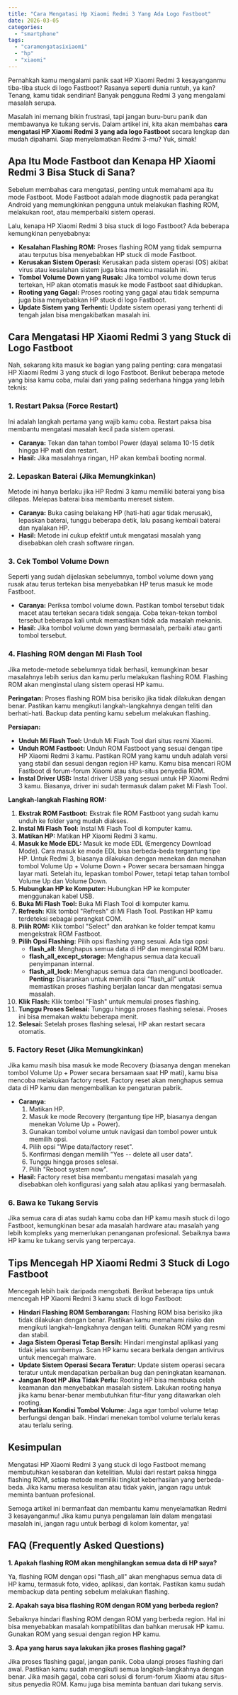```yaml
---
title: "Cara Mengatasi Hp Xiaomi Redmi 3 Yang Ada Logo Fastboot"
date: 2026-03-05
categories: 
  - "smartphone"
tags: 
  - "caramengatasixiaomi"
  - "hp"
  - "xiaomi"
---
```


Pernahkah kamu mengalami panik saat HP Xiaomi Redmi 3 kesayanganmu tiba-tiba stuck di logo Fastboot? Rasanya seperti dunia runtuh, ya kan? Tenang, kamu tidak sendirian! Banyak pengguna Redmi 3 yang mengalami masalah serupa.

Masalah ini memang bikin frustrasi, tapi jangan buru-buru panik dan membawanya ke tukang servis. Dalam artikel ini, kita akan membahas **cara mengatasi HP Xiaomi Redmi 3 yang ada logo Fastboot** secara lengkap dan mudah dipahami. Siap menyelamatkan Redmi 3-mu? Yuk, simak!

## Apa Itu Mode Fastboot dan Kenapa HP Xiaomi Redmi 3 Bisa Stuck di Sana?

Sebelum membahas cara mengatasi, penting untuk memahami apa itu mode Fastboot. Mode Fastboot adalah mode diagnostik pada perangkat Android yang memungkinkan pengguna untuk melakukan flashing ROM, melakukan root, atau memperbaiki sistem operasi.

Lalu, kenapa HP Xiaomi Redmi 3 bisa stuck di logo Fastboot? Ada beberapa kemungkinan penyebabnya:

- **Kesalahan Flashing ROM:** Proses flashing ROM yang tidak sempurna atau terputus bisa menyebabkan HP stuck di mode Fastboot.
- **Kerusakan Sistem Operasi:** Kerusakan pada sistem operasi (OS) akibat virus atau kesalahan sistem juga bisa memicu masalah ini.
- **Tombol Volume Down yang Rusak:** Jika tombol volume down terus tertekan, HP akan otomatis masuk ke mode Fastboot saat dihidupkan.
- **Rooting yang Gagal:** Proses rooting yang gagal atau tidak sempurna juga bisa menyebabkan HP stuck di logo Fastboot.
- **Update Sistem yang Terhenti:** Update sistem operasi yang terhenti di tengah jalan bisa mengakibatkan masalah ini.

## Cara Mengatasi HP Xiaomi Redmi 3 yang Stuck di Logo Fastboot

Nah, sekarang kita masuk ke bagian yang paling penting: cara mengatasi HP Xiaomi Redmi 3 yang stuck di logo Fastboot. Berikut beberapa metode yang bisa kamu coba, mulai dari yang paling sederhana hingga yang lebih teknis:

### 1\. Restart Paksa (Force Restart)

Ini adalah langkah pertama yang wajib kamu coba. Restart paksa bisa membantu mengatasi masalah kecil pada sistem operasi.

- **Caranya:** Tekan dan tahan tombol Power (daya) selama 10-15 detik hingga HP mati dan restart.
- **Hasil:** Jika masalahnya ringan, HP akan kembali booting normal.

### 2\. Lepaskan Baterai (Jika Memungkinkan)

Metode ini hanya berlaku jika HP Redmi 3 kamu memiliki baterai yang bisa dilepas. Melepas baterai bisa membantu mereset sistem.

- **Caranya:** Buka casing belakang HP (hati-hati agar tidak merusak), lepaskan baterai, tunggu beberapa detik, lalu pasang kembali baterai dan nyalakan HP.
- **Hasil:** Metode ini cukup efektif untuk mengatasi masalah yang disebabkan oleh crash software ringan.

### 3\. Cek Tombol Volume Down

Seperti yang sudah dijelaskan sebelumnya, tombol volume down yang rusak atau terus tertekan bisa menyebabkan HP terus masuk ke mode Fastboot.

- **Caranya:** Periksa tombol volume down. Pastikan tombol tersebut tidak macet atau tertekan secara tidak sengaja. Coba tekan-tekan tombol tersebut beberapa kali untuk memastikan tidak ada masalah mekanis.
- **Hasil:** Jika tombol volume down yang bermasalah, perbaiki atau ganti tombol tersebut.

### 4\. Flashing ROM dengan Mi Flash Tool

Jika metode-metode sebelumnya tidak berhasil, kemungkinan besar masalahnya lebih serius dan kamu perlu melakukan flashing ROM. Flashing ROM akan menginstal ulang sistem operasi HP kamu.

**Peringatan:** Proses flashing ROM bisa berisiko jika tidak dilakukan dengan benar. Pastikan kamu mengikuti langkah-langkahnya dengan teliti dan berhati-hati. Backup data penting kamu sebelum melakukan flashing.

**Persiapan:**

- **Unduh Mi Flash Tool:** Unduh Mi Flash Tool dari situs resmi Xiaomi.
- **Unduh ROM Fastboot:** Unduh ROM Fastboot yang sesuai dengan tipe HP Xiaomi Redmi 3 kamu. Pastikan ROM yang kamu unduh adalah versi yang stabil dan sesuai dengan region HP kamu. Kamu bisa mencari ROM Fastboot di forum-forum Xiaomi atau situs-situs penyedia ROM.
- **Instal Driver USB:** Instal driver USB yang sesuai untuk HP Xiaomi Redmi 3 kamu. Biasanya, driver ini sudah termasuk dalam paket Mi Flash Tool.

**Langkah-langkah Flashing ROM:**

1. **Ekstrak ROM Fastboot:** Ekstrak file ROM Fastboot yang sudah kamu unduh ke folder yang mudah diakses.
2. **Instal Mi Flash Tool:** Instal Mi Flash Tool di komputer kamu.
3. **Matikan HP:** Matikan HP Xiaomi Redmi 3 kamu.
4. **Masuk ke Mode EDL:** Masuk ke mode EDL (Emergency Download Mode). Cara masuk ke mode EDL bisa berbeda-beda tergantung tipe HP. Untuk Redmi 3, biasanya dilakukan dengan menekan dan menahan tombol Volume Up + Volume Down + Power secara bersamaan hingga layar mati. Setelah itu, lepaskan tombol Power, tetapi tetap tahan tombol Volume Up dan Volume Down.
5. **Hubungkan HP ke Komputer:** Hubungkan HP ke komputer menggunakan kabel USB.
6. **Buka Mi Flash Tool:** Buka Mi Flash Tool di komputer kamu.
7. **Refresh:** Klik tombol "Refresh" di Mi Flash Tool. Pastikan HP kamu terdeteksi sebagai perangkat COM.
8. **Pilih ROM:** Klik tombol "Select" dan arahkan ke folder tempat kamu mengekstrak ROM Fastboot.
9. **Pilih Opsi Flashing:** Pilih opsi flashing yang sesuai. Ada tiga opsi:
    - **flash\_all:** Menghapus semua data di HP dan menginstal ROM baru.
    - **flash\_all\_except\_storage:** Menghapus semua data kecuali penyimpanan internal.
    - **flash\_all\_lock:** Menghapus semua data dan mengunci bootloader. **Penting:** Disarankan untuk memilih opsi "flash\_all" untuk memastikan proses flashing berjalan lancar dan mengatasi semua masalah.
10. **Klik Flash:** Klik tombol "Flash" untuk memulai proses flashing.
11. **Tunggu Proses Selesai:** Tunggu hingga proses flashing selesai. Proses ini bisa memakan waktu beberapa menit.
12. **Selesai:** Setelah proses flashing selesai, HP akan restart secara otomatis.

### 5\. Factory Reset (Jika Memungkinkan)

Jika kamu masih bisa masuk ke mode Recovery (biasanya dengan menekan tombol Volume Up + Power secara bersamaan saat HP mati), kamu bisa mencoba melakukan factory reset. Factory reset akan menghapus semua data di HP kamu dan mengembalikan ke pengaturan pabrik.

- **Caranya:**
    1. Matikan HP.
    2. Masuk ke mode Recovery (tergantung tipe HP, biasanya dengan menekan Volume Up + Power).
    3. Gunakan tombol volume untuk navigasi dan tombol power untuk memilih opsi.
    4. Pilih opsi "Wipe data/factory reset".
    5. Konfirmasi dengan memilih "Yes -- delete all user data".
    6. Tunggu hingga proses selesai.
    7. Pilih "Reboot system now".
- **Hasil:** Factory reset bisa membantu mengatasi masalah yang disebabkan oleh konfigurasi yang salah atau aplikasi yang bermasalah.

### 6\. Bawa ke Tukang Servis

Jika semua cara di atas sudah kamu coba dan HP kamu masih stuck di logo Fastboot, kemungkinan besar ada masalah hardware atau masalah yang lebih kompleks yang memerlukan penanganan profesional. Sebaiknya bawa HP kamu ke tukang servis yang terpercaya.

## Tips Mencegah HP Xiaomi Redmi 3 Stuck di Logo Fastboot

Mencegah lebih baik daripada mengobati. Berikut beberapa tips untuk mencegah HP Xiaomi Redmi 3 kamu stuck di logo Fastboot:

- **Hindari Flashing ROM Sembarangan:** Flashing ROM bisa berisiko jika tidak dilakukan dengan benar. Pastikan kamu memahami risiko dan mengikuti langkah-langkahnya dengan teliti. Gunakan ROM yang resmi dan stabil.
- **Jaga Sistem Operasi Tetap Bersih:** Hindari menginstal aplikasi yang tidak jelas sumbernya. Scan HP kamu secara berkala dengan antivirus untuk mencegah malware.
- **Update Sistem Operasi Secara Teratur:** Update sistem operasi secara teratur untuk mendapatkan perbaikan bug dan peningkatan keamanan.
- **Jangan Root HP Jika Tidak Perlu:** Rooting HP bisa membuka celah keamanan dan menyebabkan masalah sistem. Lakukan rooting hanya jika kamu benar-benar membutuhkan fitur-fitur yang ditawarkan oleh rooting.
- **Perhatikan Kondisi Tombol Volume:** Jaga agar tombol volume tetap berfungsi dengan baik. Hindari menekan tombol volume terlalu keras atau terlalu sering.

## Kesimpulan

Mengatasi HP Xiaomi Redmi 3 yang stuck di logo Fastboot memang membutuhkan kesabaran dan ketelitian. Mulai dari restart paksa hingga flashing ROM, setiap metode memiliki tingkat keberhasilan yang berbeda-beda. Jika kamu merasa kesulitan atau tidak yakin, jangan ragu untuk meminta bantuan profesional.

Semoga artikel ini bermanfaat dan membantu kamu menyelamatkan Redmi 3 kesayanganmu! Jika kamu punya pengalaman lain dalam mengatasi masalah ini, jangan ragu untuk berbagi di kolom komentar, ya!

## FAQ (Frequently Asked Questions)

**1\. Apakah flashing ROM akan menghilangkan semua data di HP saya?**

Ya, flashing ROM dengan opsi "flash\_all" akan menghapus semua data di HP kamu, termasuk foto, video, aplikasi, dan kontak. Pastikan kamu sudah membackup data penting sebelum melakukan flashing.

**2\. Apakah saya bisa flashing ROM dengan ROM yang berbeda region?**

Sebaiknya hindari flashing ROM dengan ROM yang berbeda region. Hal ini bisa menyebabkan masalah kompatibilitas dan bahkan merusak HP kamu. Gunakan ROM yang sesuai dengan region HP kamu.

**3\. Apa yang harus saya lakukan jika proses flashing gagal?**

Jika proses flashing gagal, jangan panik. Coba ulangi proses flashing dari awal. Pastikan kamu sudah mengikuti semua langkah-langkahnya dengan benar. Jika masih gagal, coba cari solusi di forum-forum Xiaomi atau situs-situs penyedia ROM. Kamu juga bisa meminta bantuan dari tukang servis.
